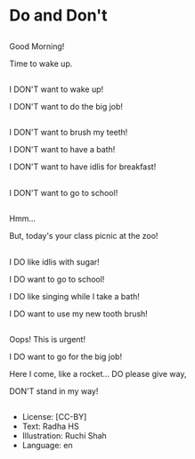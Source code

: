 # Do and Don't

##
Good Morning!

Time to wake up.

##
I DON'T want to wake up!

I DON'T want to do the big job!

##
I DON'T want to brush my teeth!

I DON'T want to have a bath!

I DON'T want to have idlis for breakfast!

##
I DON'T want to go to school!

##
Hmm...

But, today's your class picnic at the zoo!

##
I DO like idlis with sugar!

I DO want to go to school!

I DO like singing while I take a bath!

I DO want to use my new tooth brush!

##
Oops! This is urgent!

I DO want to go for the big job!

Here I come, like a rocket... DO please give way,

DON'T stand in my way!

##
* License: [CC-BY]
* Text: Radha HS
* Illustration: Ruchi Shah
* Language: en
